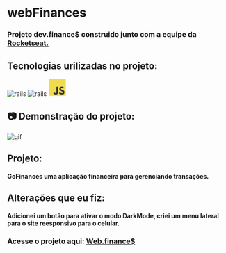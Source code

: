 # webFinances

### Projeto dev.finance$ construido junto com a equipe da <a href="https://rocketseat.com.br">Rocketseat.</a>

## Tecnologias urilizadas no projeto:
<img src="https://i.pinimg.com/originals/c5/73/ff/c573ff5552d6da9a1d28ec4e27cd1445.png" alt="rails" width="40" height="40" style="max-width:100%;"></img>
<img src="https://i.pinimg.com/originals/b8/48/d5/b848d5d9bb221592064de0f356f61676.png" alt="rails" width="40" height="40" style="max-width:100%;"></img>
<img src="https://raw.githubusercontent.com/devicons/devicon/master/icons/javascript/javascript-original.svg" alt="rails" width="40" height="40" style="max-width:100%;"></img>

## :camera: Demonstração do projeto: 
<img alt="gif" src="https://github.com/Hebert324/Web.finances/blob/main/gif/web.finance.gif">

## Projeto:

#### GoFinances uma aplicação financeira para gerenciando transações.

## Alterações que eu fiz:

#### Adicionei um botão para ativar o modo DarkMode, criei um menu lateral para o site reesponsivo para o celular.

### Acesse o projeto aqui: <a href="https://hebert324.github.io/Web.finances/">Web.finance$</a>
